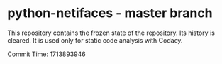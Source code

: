 # python-netifaces - master branch

This repository contains the frozen state of the repository.
Its history is cleared. It is used only for static code
analysis with Codacy.

Commit Time: 1713893946